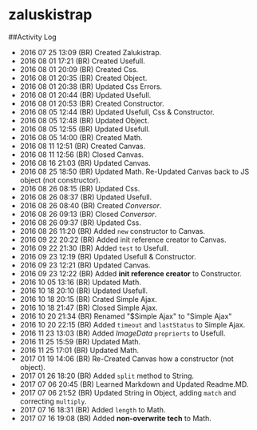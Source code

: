 # zaluskistrap

##Activity Log

* 2016 07 25 13:09 (BR) Created Zalukistrap.
* 2016 08 01 17:21 (BR) Created Usefull.
* 2016 08 01 20:09 (BR) Created Css.
* 2016 08 01 20:35 (BR) Created Object.
* 2016 08 01 20:38 (BR) Updated Css Errors.
* 2016 08 01 20:44 (BR) Updated Usefull.
* 2016 08 01 20:53 (BR) Created Constructor.
* 2016 08 05 12:44 (BR) Updated Usefull, Css & Constructor.
* 2016 08 05 12:48 (BR) Updated Object.
* 2016 08 05 12:55 (BR) Updated Usefull.
* 2016 08 05 14:00 (BR) Created Math.
* 2016 08 11 12:51 (BR) Created Canvas.
* 2016 08 11 12:56 (BR) Closed Canvas.
* 2016 08 16 21:03 (BR) Updated Canvas.
* 2016 08 25 18:50 (BR) Updated Math. Re-Updated Canvas back to JS object (not constructor).
* 2016 08 26 08:15 (BR) Updated Css.
* 2016 08 26 08:37 (BR) Updated Usefull.
* 2016 08 26 08:40 (BR) Created _Conversor_.
* 2016 08 26 09:13 (BR) Closed _Conversor_.
* 2016 08 26 09:37 (BR) Updated Css.
* 2016 08 26 11:20 (BR) Added `new` constructor to Canvas.
* 2016 09 22 20:22 (BR) Added init reference creator to Canvas.
* 2016 09 22 21:30 (BR) Added `test` to Usefull.
* 2016 09 23 12:19 (BR) Updated Usefull & Constructor.
* 2016 09 23 12:21 (BR) Updated Canvas.
* 2016 09 23 12:22 (BR) Added **init reference creator** to Constructor.
* 2016 10 05 13:16 (BR) Updated Math.
* 2016 10 18 20:10 (BR) Updated Usefull.
* 2016 10 18 20:15 (BR) Crated Simple Ajax.
* 2016 10 18 21:47 (BR) Closed Simple Ajax.
* 2016 10 20 21:34 (BR) Renamed "$Simple Ajax" to "Simple Ajax"
* 2016 10 20 22:15 (BR) Added `timeout` and `lastStatus` to Simple Ajax.
* 2016 11 23 13:03 (BR) Added _ImageData_ `proprierts` to Usefull.
* 2016 11 25 15:59 (BR) Updated Math.
* 2016 11 25 17:01 (BR) Updated Math.
* 2017 01 19 14:06 (BR) Re-Created Canvas how a constructor (not object).
* 2017 01 26 18:20 (BR) Added `split` method to String.
* 2017 07 06 20:45 (BR) Learned Markdown and Updated Readme.MD.
* 2017 07 06 21:52 (BR) Updated String in Object, adding `match` and correcting `multiply`.
* 2017 07 16 18:31 (BR) Added `length` to Math.
* 2017 07 16 19:08 (BR) Added **non-overwrite tech** to Math.
